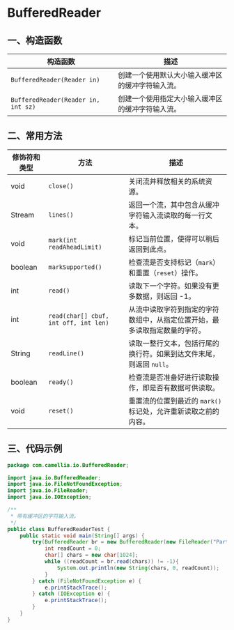 # BufferedReader

## 一、构造函数

| 构造函数                                | 描述                       |
|-------------------------------------|--------------------------|
| `BufferedReader(Reader in)`         | 创建一个使用默认大小输入缓冲区的缓冲字符输入流。 |
| `BufferedReader(Reader in, int sz)` | 创建一个使用指定大小输入缓冲区的缓冲字符输入流。 |

## 二、常用方法

| 修饰符和类型         | 方法                                    | 描述                                    |
|----------------|---------------------------------------|---------------------------------------|
| void           | `close()`                             | 关闭流并释放相关的系统资源。                        |
| Stream<String> | `lines()`                             | 返回一个流，其中包含从缓冲字符输入流读取的每一行文本。           |
| void           | `mark(int readAheadLimit)`            | 标记当前位置，使得可以稍后返回到此点。                   |
| boolean        | `markSupported()`                     | 检查流是否支持标记（`mark`）和重置（`reset`）操作。      |
| int            | `read()`                              | 读取下一个字符。如果没有更多数据，则返回 -1。              |
| int            | `read(char[] cbuf, int off, int len)` | 从流中读取字符到指定的字符数组中，从指定位置开始，最多读取指定数量的字符。 |
| String         | `readLine()`                          | 读取一整行文本，包括行尾的换行符。如果到达文件末尾，则返回 `null`。 |
| boolean        | `ready()`                             | 检查流是否准备好进行读取操作，即是否有数据可供读取。            |
| void           | `reset()`                             | 重置流的位置到最近的 `mark()` 标记处，允许重新读取之前的内容。  |


## 三、代码示例

```java
package com.camellia.io.BufferedReader;

import java.io.BufferedReader;
import java.io.FileNotFoundException;
import java.io.FileReader;
import java.io.IOException;

/**
 * 带有缓冲区的字符输入流。
 */
public class BufferedReaderTest {
    public static void main(String[] args) {
        try(BufferedReader br = new BufferedReader(new FileReader("Part3/src/document/滕王阁序.txt"))){
            int readCount = 0;
            char[] chars = new char[1024];
            while ((readCount = br.read(chars)) != -1){
                System.out.println(new String(chars, 0, readCount));
            }
        } catch (FileNotFoundException e) {
            e.printStackTrace();
        } catch (IOException e) {
            e.printStackTrace();
        }
    }
}

```
